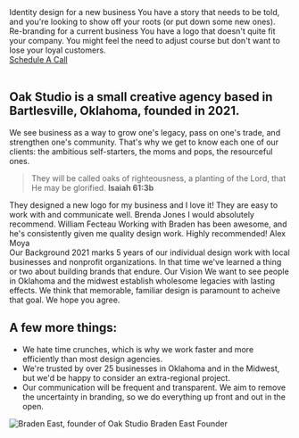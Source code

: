 <section class="center grid ji-space-around ai-start jc-center gap-4 col-3" style="margin-bottom: 0">
  <Import from="/_/Blurb.html">
    <BlurbImage>
      <Import from="/_/icons/starting-over.svg"></Import>
    </BlurbImage>
    <BlurbTitle>Identity design for a new business</BlurbTitle>
    <BlurbDesc>
      You have a story that needs to be told, and you're looking to show off your roots (or put down some new ones).
    </BlurbDesc>
  </Import>
  <Import from="/_/Blurb.html">
    <BlurbImage>
      <Import from="/_/icons/turning-a-corner.svg"></Import>
    </BlurbImage>
    <BlurbTitle>Re-branding for a current business</BlurbTitle>
    <BlurbDesc>
      You have a logo that doesn't quite fit your company. You might feel the need to adjust course but don't want to lose your loyal customers.
    </BlurbDesc>
  </Import>
</section>

<div class="center">
  <a class="button" href="/contact">Schedule A Call</a>
</div>

<br>

## Oak Studio is a small creative agency based in Bartlesville, Oklahoma, founded in 2021.

We see business as a way to grow one's legacy, pass on one's trade, and strengthen one's community. That's why we get to know each one of our clients: the ambitious self-starters, the moms and pops, the resourceful ones.

> They will be called oaks of righteousness, a planting of the Lord, that He may be glorified.
> **Isaiah 61:3b**

<section class="soft bleed center grid ai-center jc-center ac-center col-4 gap-1">
  <Import from="/_/Review.html">
    <Review>They designed a new logo for my business and I love it! They are easy to work with and communicate well.</Review>
    <Client>Brenda Jones</Client>
  </Import>
  <Import from="/_/Review.html">
    <Review>I would absolutely recommend.</Review>
    <Client>William Fecteau</Client>
  </Import>
  <Import from="/_/Review.html">
    <Review>Working with Braden has been awesome, and he's consistently given me quality design work. Highly recommended!</Review>
    <Client>Alex Moya</Client>
  </Import>
</section>

<section class="center grid ji-space-around ai-start jc-center gap-4 col-3">
  <Import from="/_/Blurb.html">
    <BlurbImage>
      <Import from="/_/icons/scrapbook.svg"></Import>
    </BlurbImage>
    <BlurbTitle>Our Background</BlurbTitle>
    <BlurbDesc>
      2021 marks 5 years of our individual design work with local businesses and nonprofit organizations. In that time we've learned a thing or two about building brands that endure.
    </BlurbDesc>
  </Import>
  <Import from="/_/Blurb.html">
    <BlurbImage>
      <Import from="/_/icons/telescope.svg"></Import>
    </BlurbImage>
    <BlurbTitle>Our Vision</BlurbTitle>
    <BlurbDesc>
      We want to see people in Oklahoma and the midwest establish wholesome legacies with lasting effects. We think that memorable, familiar design is paramount to acheive that goal. We hope you agree.
    </BlurbDesc>
  </Import>
</section>

## A few more things:

- We hate time crunches, which is why we work faster and more efficiently than most design agencies.
- We're trusted by over 25 businesses in Oklahoma and in the Midwest, but we'd be happy to consider an extra-regional project.
- Our communication will be frequent and transparent. We aim to remove the uncertainty in branding, so we do everything up front and out in the open.

<section class="soft bleed">
  <Import from="/_/Person.html">
    <Headshot>
      <img src="/_assets/images/braden.jpg" alt="Braden East, founder of Oak Studio">
    </Headshot>
    <Name>Braden East</Name>
    <Position>Founder</Position>
    <Bio from="./bio.md"></Bio>
  </Import>
</section>
